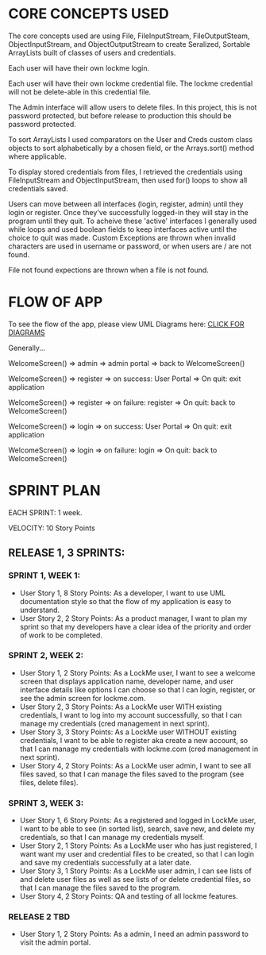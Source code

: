 <h1>CORE CONCEPTS USED</h1>
The core concepts used are using File, FileInputStream, FileOutputSteam, ObjectInputStream, and ObjectOutputStream to create Seralized, Sortable ArrayLists built of classes of users and credentials.

Each user will have their own lockme login.

Each user will have their own lockme credential file. The lockme credential will not be delete-able in this credential file.

The Admin interface will allow users to delete files. In this project, this is not password protected, but before release to production this should be password protected.

To sort ArrayLists I used comparators on the User and Creds custom class objects to sort alphabetically by a chosen field, or the Arrays.sort() method where applicable.

To display stored credentials from files, I retrieved the credentials using FileInputStream and ObjectInputStream, then used for() loops to show all credentials saved.

Users can move between all interfaces (login, register, admin) until they login or register. Once they've successfully logged-in they will stay in the program until they quit. To acheive these 'active' interfaces I generally used while loops and used boolean fields to keep interfaces active until the choice to quit was made. 
Custom Exceptions are thrown when invalid characters are used in username or password, or when users are / are not found.

File not found expections are thrown when a file is not found. 


<h1>FLOW OF APP</h1>
To see the flow of the app, please view UML Diagrams here: <a href="https://lucid.app/lucidchart/invitations/accept/inv_072a29c7-37c4-4b13-b55d-96aa220d3ccf"> CLICK FOR DIAGRAMS </a>

Generally...

WelcomeScreen() => admin => admin portal => back to WelcomeScreen()

WelcomeScreen()	=> register => on success: User Portal => On quit: exit application

WelcomeScreen()	=> register => on failure: register => On quit: back to WelcomeScreen()

WelcomeScreen()	=> login => on success: User Portal => On quit: exit application

WelcomeScreen()	=> login => on failure: login => On quit: back to WelcomeScreen()


<h1>SPRINT PLAN</h1>

EACH SPRINT: 1 week.

VELOCITY: 10 Story Points


<h2>RELEASE 1, 3 SPRINTS:</h2>

<h3>SPRINT 1, WEEK 1: </h3>
<ul>
<li>User Story 1, 8 Story Points: As a developer, I want to use UML documentation style so that the flow of my application is easy to understand.</li>
<li>User Story 2, 2 Story Points: As a product manager, I want to plan my sprint so that my developers have a clear idea of the priority and order of work to be completed. </li>
</ul>
<h3>SPRINT 2, WEEK 2: </h3>
<ul>
<li>User Story 1, 2 Story Points: As a LockMe user, I want to see a welcome screen that displays application name, developer name, and user interface details like options I can choose so that I can login, register, or see the admin screen for lockme.com.</li>

<li>User Story 2, 3 Story Points: As a LockMe user WITH existing credentials, I want to log into my account successfully, so that I can manage my credentials (cred management in next sprint). </li>

<li>User Story 3, 3 Story Points: As a LockMe user WITHOUT existing credentials, I want to be able to register aka create a new account, so that I can manage my credentials with lockme.com  (cred management in next sprint). </li>

<li>User Story 4, 2 Story Points: As a LockMe user admin, I want to see all files saved, so that I can manage the files saved to the program (see files, delete files). </li>
</ul>
<h3>SPRINT 3, WEEK 3: </h3>
<ul>
<li>User Story 1, 6 Story Points: As a registered and logged in LockMe user, I want to be able to see (in sorted list), search, save new, and delete my credentials, so that I can manage my credentials myself. </li>

<li>User Story 2, 1 Story Points: As a LockMe user who has just registered, I want want my user and credential files to be created, so that I can login and save my credentials successfully at a later date. </li>

<li>User Story 3, 1 Story Points: As a LockMe user admin, I can see lists of and delete user files as well as see lists of or delete credential files, so that I can manage the files saved to the program. </li>

<li>User Story 4, 2 Story Points: QA and testing of all lockme features. </li>
</ul>
<h3>RELEASE 2 TBD</h3>
<ul>
<li>User Story 1, 2 Story Points: As a admin, I need an admin password to visit the admin portal.</li>
</ul>
